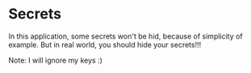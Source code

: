 # Secrets

In this application, some secrets won't be hid, because of simplicity of example. But in real world, you should hide your secrets!!!

Note: I will ignore my keys :)
